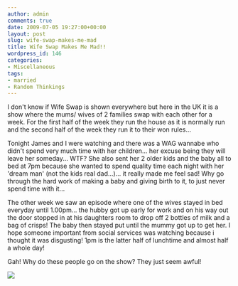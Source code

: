 ```yaml
---
author: admin
comments: true
date: 2009-07-05 19:27:00+00:00
layout: post
slug: wife-swap-makes-me-mad
title: Wife Swap Makes Me Mad!!
wordpress_id: 146
categories:
- Miscellaneous
tags:
- married
- Random Thinkings
---
```


  
I don't know if Wife Swap is shown everywhere but here in the UK it is a show where the mums/ wives of 2 families swap with each other for a week. For the first half of the week they run the house as it is normally run and the second half of the week they run it to their won rules...  
  
Tonight James and I were watching and there was a WAG wannabe who didn't spend very much time with her children... her excuse being they will leave her someday... WTF? She also sent her 2 older kids and the baby all to bed at 7pm because she wanted to spend quality time each night with her 'dream man' (not the kids real dad...)... it really made me feel sad! Why go through the hard work of making a baby and giving birth to it, to just never spend time with it...  
  
The other week we saw an episode where one of the wives stayed in bed everyday until 1.00pm... the hubby got up early for work and on his way out the door stopped in at his daughters room to drop off 2 bottles of milk and a bag of crisps! The baby then stayed put until the mummy got up to get her. I hope someone important from social services was watching because i thought it was disgusting! 1pm is the latter half of lunchtime and almost half a whole day!  
  
Gah! Why do these people go on the show? They just seem awful!

![](https://blogger.googleusercontent.com/tracker/251139911615938991-8931449927128378178?l=www.outmumbered.com)
